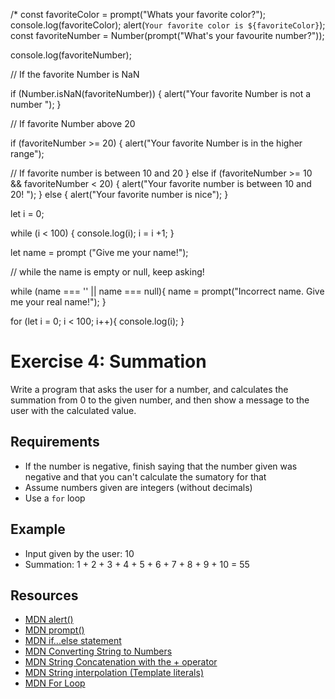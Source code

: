 /\* const favoriteColor = prompt("Whats your favorite color?");
console.log(favoriteColor);
alert(`Your favorite color is ${favoriteColor}`);
const favoriteNumber = Number(prompt("What's your favourite number?"));

console.log(favoriteNumber);

// If the favorite Number is NaN

if (Number.isNaN(favoriteNumber)) {
alert("Your favorite Number is not a number ");
}

// If favorite Number above 20

if (favoriteNumber >= 20) {
alert("Your favorite Number is in the higher range");

// If favorite number is between 10 and 20
} else if (favoriteNumber >= 10 && favoriteNumber < 20) {
alert("Your favorite number is between 10 and 20! ");
} else {
alert("Your favorite number is nice");
}

let i = 0;

while (i < 100) {
console.log(i);
i = i +1;
}

let name = prompt ("Give me your name!");

// while the name is empty or null, keep asking!

while (name === '' || name === null){
name = prompt("Incorrect name. Give me your real name!");
}

for (let i = 0; i < 100; i++){
console.log(i);
}

# Exercise 4: Summation

Write a program that asks the user for a number, and calculates the summation from 0 to the given number, and then show a message to the user with the calculated value.

## Requirements

- If the number is negative, finish saying that the number given was negative and that you can't calculate the sumatory for that
- Assume numbers given are integers (without decimals)
- Use a `for` loop

## Example

- Input given by the user: 10
- Summation: 1 + 2 + 3 + 4 + 5 + 6 + 7 + 8 + 9 + 10 = 55

## Resources

- [MDN alert()](https://developer.mozilla.org/en-US/docs/Web/API/Window/alert)
- [MDN prompt()](https://developer.mozilla.org/en-US/docs/Web/API/Window/prompt)
- [MDN if...else statement](https://developer.mozilla.org/en-US/docs/Web/JavaScript/Reference/Statements/if...else)
- [MDN Converting String to Numbers](https://developer.mozilla.org/en-US/docs/Web/JavaScript/Reference/Global_Objects/Number#convert_numeric_strings_and_null_to_numbers)
- [MDN String Concatenation with the + operator](https://developer.mozilla.org/en-US/docs/Web/JavaScript/Reference/Operators/Addition#string_concatenation)
- [MDN String interpolation (Template literals)](https://developer.mozilla.org/en-US/docs/Web/JavaScript/Reference/Template_literals)
- [MDN For Loop](https://developer.mozilla.org/en-US/docs/Web/JavaScript/Reference/Statements/for)
